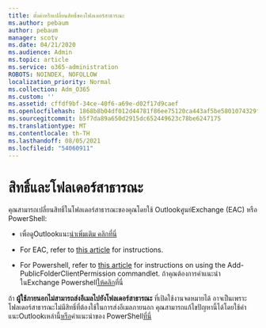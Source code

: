 ```yaml
---
title: ตั้งค่าหรือเปลี่ยนสิทธิ์ของโฟลเดอร์สาธารณะ
ms.author: pebaum
author: pebaum
manager: scotv
ms.date: 04/21/2020
ms.audience: Admin
ms.topic: article
ms.service: o365-administration
ROBOTS: NOINDEX, NOFOLLOW
localization_priority: Normal
ms.collection: Adm_O365
ms.custom: ''
ms.assetid: cffdf9bf-34ce-40f6-a69e-d02f17d9caef
ms.openlocfilehash: 1868b8b04df012d44781f86ee75120ca443af5be5801074329f17c0e40a5acc7
ms.sourcegitcommit: b5f7da89a650d2915dc652449623c78be6247175
ms.translationtype: MT
ms.contentlocale: th-TH
ms.lasthandoff: 08/05/2021
ms.locfileid: "54060911"
---
```

# <a name="permissions-and-public-folders"></a>สิทธิ์และโฟลเดอร์สาธารณะ

คุณสามารถเปลี่ยนสิทธิ์ในโฟลเดอร์สาธารณะของคุณโดยใช้ Outlookศูนย์Exchange (EAC) หรือ PowerShell:
  
- เพื่อดูOutlookแนะ[นําเพิ่มเติม คลิกที่นี่](https://support.office.com/article/Set-or-change-permissions-for-a-public-folder-b2e0440c-7873-48ec-9ff2-b1a20b723005.aspx)
    
- For EAC, refer to [this article](https://technet.microsoft.com/library/jj651147%28v=exchg.150%29.aspx.aspx#Anchor_1) for instructions. 
    
- For Powershell, refer to [this article](https://technet.microsoft.com/library/bb124743%28v=exchg.160%29.aspx.aspx) for instructions on using the Add-PublicFolderClientPermission commandlet. ถ้าคุณต้องการคําแนะนําในExchange Powershell[ให้คลิก](https://technet.microsoft.com/library/jj984289%28v=exchg.160%29.aspx.aspx)ที่นี่
    
ถ้า **ผู้ใช้ภายนอกไม่สามารถส่งอีเมลไปยังโฟลเดอร์สาธารณะ** ที่เปิดใช้งานจดหมายได้ อาจเป็นเพราะโฟลเดอร์สาธารณะไม่มีสิทธิ์ที่ต้องใช้ในการส่งอีเมลภายนอก คุณสามารถแก้ไขปัญหานี้ได้โดยใช้คําแนะOutlookเหล่านี้[หรือ](https://technet.microsoft.com/library/aa997560%28v=exchg.150%29.aspx.aspx#Anchor_1)คําแนะนําของ PowerShell[ที่นี่](https://support.microsoft.com/help/2984402/-5.7.1-smtp-550-5.7.1-resolver.rst.authrequired-nondelivery-report-when-external-users-try-to-send-mail-to-mail-enabled-public-folders-in-office-365.aspx)
  

